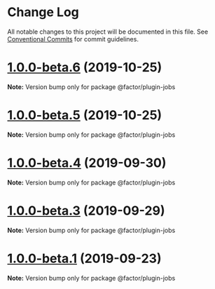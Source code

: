 # Change Log

All notable changes to this project will be documented in this file.
See [Conventional Commits](https://conventionalcommits.org) for commit guidelines.

# [1.0.0-beta.6](https://github.com/fiction-com/factor/compare/v1.0.0-beta.5...v1.0.0-beta.6) (2019-10-25)

**Note:** Version bump only for package @factor/plugin-jobs





# [1.0.0-beta.5](https://github.com/fiction-com/factor/compare/v1.0.0-beta.4...v1.0.0-beta.5) (2019-10-25)

**Note:** Version bump only for package @factor/plugin-jobs





# [1.0.0-beta.4](https://github.com/fiction-com/factor/compare/v1.0.0-beta.3...v1.0.0-beta.4) (2019-09-30)

**Note:** Version bump only for package @factor/plugin-jobs





# [1.0.0-beta.3](https://github.com/fiction-com/factor/compare/v1.0.0-beta.2...v1.0.0-beta.3) (2019-09-29)

**Note:** Version bump only for package @factor/plugin-jobs





# [1.0.0-beta.1](https://github.com/fiction-com/factor/compare/v1.0.0-beta.0...v1.0.0-beta.1) (2019-09-23)

**Note:** Version bump only for package @factor/plugin-jobs
